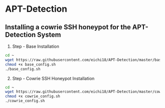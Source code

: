 # APT-Detection
## Installing a cowrie SSH honeypot for the APT-Detection System

1. Step - Base Installation
```bash
cd ~
wget https://raw.githubusercontent.com/eichi18/APT-Detection/master/base_config.sh
chmod +x base_config.sh
./base_config.sh
```

2. Step - Cowrie SSH Honeypot Installation
```bash
cd ~
wget https://raw.githubusercontent.com/eichi18/APT-Detection/master/cowrie_config.sh
chmod +x cowrie_config.sh
./cowrie_config.sh
```

